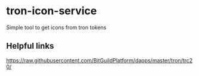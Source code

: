 # tron-icon-service
Simple tool to get icons from tron tokens


## Helpful links
https://raw.githubusercontent.com/BitGuildPlatform/dapps/master/tron/trc20/
